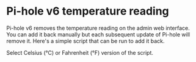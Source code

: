 # Pi-hole v6 temperature reading
Pi-hole v6 removes the temperature reading on the admin web interface. You can add it back manually but each subsequent update of Pi-hole will remove it. Here's a simple script that can be run to add it back.

Select Celsius (°C) or Fahrenheit (°F) version of the script.
